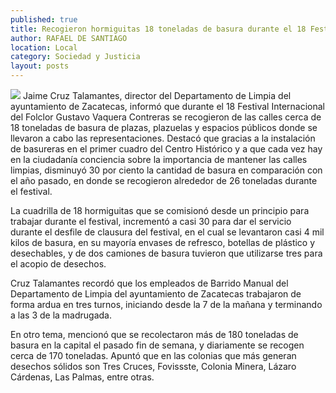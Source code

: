 ```yaml
---
published: true
title: Recogieron hormiguitas 18 toneladas de basura durante el 18 Festival del Folclor
author: RAFAEL DE SANTIAGO
location: Local
category: Sociedad y Justicia
layout: posts
---
```


![](http://i.imgur.com/nraUcoWm.jpg)
Jaime Cruz Talamantes, director del Departamento de Limpia del ayuntamiento de Zacatecas, informó que durante el 18 Festival Internacional del Folclor Gustavo Vaquera Contreras se recogieron de las calles cerca de 18 toneladas de basura de plazas, plazuelas y espacios públicos donde se llevaron a cabo las representaciones.
Destacó que gracias a la instalación de basureras en el primer cuadro del Centro Histórico y a que cada vez hay en la ciudadanía conciencia sobre la importancia de mantener las calles limpias, disminuyó 30 por ciento la cantidad de basura en comparación con el año pasado, en donde se recogieron alrededor de 26 toneladas durante el festival.

La cuadrilla de 18 hormiguitas que se comisionó desde un principio para trabajar durante el festival, incrementó a casi 30 para dar el servicio durante el desfile de clausura del festival, en el cual se levantaron casi 4 mil kilos de basura, en su mayoría envases de refresco, botellas de plástico y desechables, y de dos camiones de basura tuvieron que utilizarse tres para el acopio de desechos.

Cruz Talamantes recordó que los empleados de Barrido Manual del Departamento de Limpia del ayuntamiento de Zacatecas trabajaron de forma ardua en tres turnos, iniciando desde la 7 de la mañana y terminando a las 3 de la madrugada.

En otro tema, mencionó que se recolectaron más de 180 toneladas de basura en la capital el pasado fin de semana, y diariamente se recogen cerca de 170 toneladas.
Apuntó que en las colonias que más generan desechos sólidos son Tres Cruces, Fovissste, Colonia Minera, Lázaro Cárdenas, Las Palmas, entre otras.
